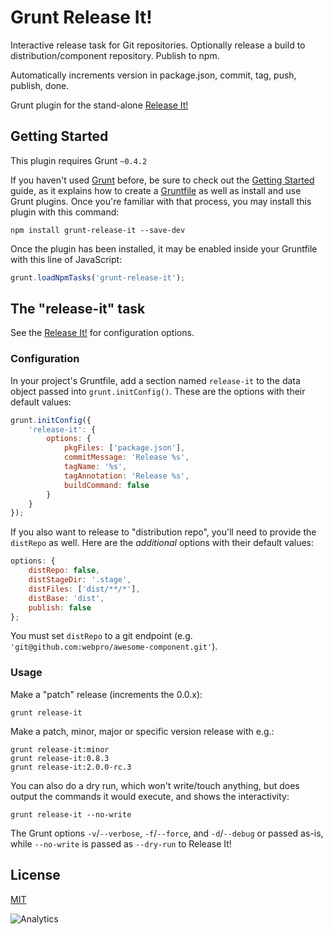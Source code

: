 # Grunt Release It!

Interactive release task for Git repositories. Optionally release a build to distribution/component repository. Publish to npm.

Automatically increments version in package.json, commit, tag, push, publish, done.

Grunt plugin for the stand-alone [Release It!](https://github.com/webpro/release-it)

## Getting Started

This plugin requires Grunt `~0.4.2`

If you haven't used [Grunt](http://gruntjs.com/) before, be sure to check out the [Getting Started](http://gruntjs.com/getting-started) guide, as it explains how to create a [Gruntfile](http://gruntjs.com/sample-gruntfile) as well as install and use Grunt plugins. Once you're familiar with that process, you may install this plugin with this command:

```shell
npm install grunt-release-it --save-dev
```

Once the plugin has been installed, it may be enabled inside your Gruntfile with this line of JavaScript:

```js
grunt.loadNpmTasks('grunt-release-it');
```

## The "release-it" task

See the [Release It!](https://github.com/webpro/release-it#release-it) for configuration options.

### Configuration

In your project's Gruntfile, add a section named `release-it` to the data object passed into `grunt.initConfig()`. These are the options with their default values:

```js
grunt.initConfig({
    'release-it': {
        options: {
            pkgFiles: ['package.json'],
            commitMessage: 'Release %s',
            tagName: '%s',
            tagAnnotation: 'Release %s',
            buildCommand: false
        }
    }
});
```

If you also want to release to "distribution repo", you'll need to provide the `distRepo` as well. Here are the _additional_ options with their default values:

```js
options: {
    distRepo: false,
    distStageDir: '.stage',
    distFiles: ['dist/**/*'],
    distBase: 'dist',
    publish: false
};
```

You must set `distRepo` to a git endpoint (e.g. `'git@github.com:webpro/awesome-component.git'`).

### Usage

Make a "patch" release (increments the 0.0.x):

```shell
grunt release-it
```

Make a patch, minor, major or specific version release with e.g.:

```shell
grunt release-it:minor
grunt release-it:0.8.3
grunt release-it:2.0.0-rc.3
```

You can also do a dry run, which won't write/touch anything, but does output the commands it would execute, and shows the interactivity:

```shell
grunt release-it --no-write
```

The Grunt options `-v`/`--verbose`, `-f`/`--force`, and `-d`/`--debug` or passed as-is, while `--no-write` is passed as `--dry-run` to Release It!

## License

[MIT](http://webpro.mit-license.org/)


![Analytics](https://ga-beacon.appspot.com/UA-17415234-3/grunt-release-it/readme?pixel)
